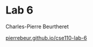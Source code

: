# Lab 6

Charles-Pierre Beurtheret

[pierrebeur.github.io/cse110-lab-6](https://pierrebeur.github.io/cse110-lab-6/)
